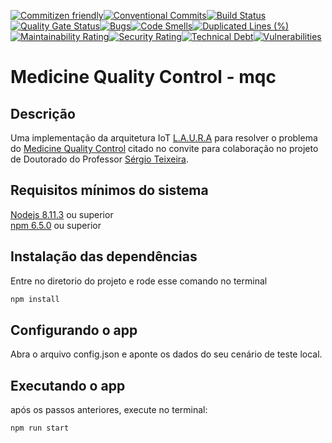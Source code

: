 [![Commitizen friendly](https://img.shields.io/badge/commitizen-friendly-brightgreen.svg)](http://commitizen.github.io/cz-cli/)[![Conventional Commits](https://img.shields.io/badge/Conventional%20Commits-1.0.0-yellow.svg)](https://conventionalcommits.org)[![Build Status](https://travis-ci.org/NaturesProphet/LAURA-ARCHITECTURE.svg?branch=master)](https://travis-ci.org/NaturesProphet/LAURA-ARCHITECTURE)[![Quality Gate Status](https://sonarcloud.io/api/project_badges/measure?project=mqc&metric=alert_status)](https://sonarcloud.io/dashboard?id=mqc)[![Bugs](https://sonarcloud.io/api/project_badges/measure?project=mqc&metric=bugs)](https://sonarcloud.io/dashboard?id=mqc)[![Code Smells](https://sonarcloud.io/api/project_badges/measure?project=mqc&metric=code_smells)](https://sonarcloud.io/dashboard?id=mqc)[![Duplicated Lines (%)](https://sonarcloud.io/api/project_badges/measure?project=mqc&metric=duplicated_lines_density)](https://sonarcloud.io/dashboard?id=mqc)[![Maintainability Rating](https://sonarcloud.io/api/project_badges/measure?project=mqc&metric=sqale_rating)](https://sonarcloud.io/dashboard?id=mqc)[![Security Rating](https://sonarcloud.io/api/project_badges/measure?project=mqc&metric=security_rating)](https://sonarcloud.io/dashboard?id=mqc)[![Technical Debt](https://sonarcloud.io/api/project_badges/measure?project=mqc&metric=sqale_index)](https://sonarcloud.io/dashboard?id=mqc)[![Vulnerabilities](https://sonarcloud.io/api/project_badges/measure?project=mqc&metric=vulnerabilities)](https://sonarcloud.io/dashboard?id=mqc)

# Medicine Quality Control - mqc

## Descrição
Uma implementação da arquitetura IoT [L.A.U.R.A](https://laura-architecture.github.io/) para resolver o problema do [Medicine Quality Control](https://bit.ly/2TOp6lI) citado no convite para colaboração no projeto de Doutorado do Professor [Sérgio Teixeira](http://www.multicast.com.br/sergio/).

## Requisitos mínimos do sistema

<a href="https://nodejs.org/en/">Nodejs 8.11.3</a> ou superior  
<a href="https://nodejs.org/en/">npm 6.5.0</a> ou superior  

## Instalação das dependências
Entre no diretorio do projeto e rode esse comando no terminal
```bash
npm install
```

## Configurando o app
Abra o arquivo config.json e aponte os dados do seu cenário de teste local.

## Executando o app
após os passos anteriores, execute no terminal:

```bash
npm run start
```

